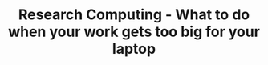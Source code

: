 ---
layout: workshop
category: workshop
title: "Research Computing - What to do when your work gets too big for your laptop"
time: 12:00 PM - 1:00 PM PST
human_date: "October 27 and November 6"
year: 2025
location: UC Santa Barbara Library, Room 1312
instructors: Brian Emery, Jay Chi, Seth Erickson
helpers:
post_workshop_survey: "https://ucsb.co1.qualtrics.com/jfe/form/SV_a5Uzcuc75oELlT8"
shoreline_url: "https://cglink.me/2dD/r2269319"
description: "We're hosting two identical seminars, on October 27 and November 6. Register for the one that best suits your schedule.
<br> 
Join us for this 1-hour introductory seminar on High Performance Computing (HPC) resources at UCSB. The seminar is designed for researchers tackling projects that exceed their laptop's capabilities. This session will provide an overview of resources available to UCSB researchers (students, postdocs, researchers and faculty), and cover common use cases and workflows, showing how these transfer to the evolving HPC environments available both on and off campus. The seminar aims to optimize your workflow, so you can close your laptop and still get work done. Lunch will be provided!"
---